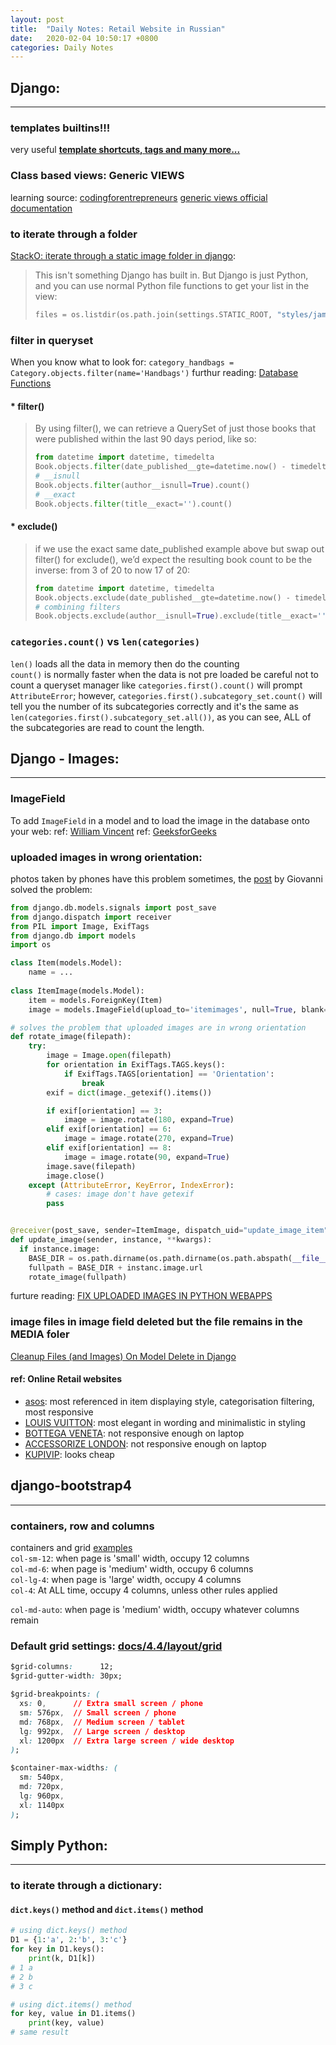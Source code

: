 ```yaml
---
layout: post
title:  "Daily Notes: Retail Website in Russian"
date:   2020-02-04 10:50:17 +0800
categories: Daily Notes
---
```


## Django:
---
### templates builtins!!!
very useful [**template shortcuts, tags and many more...**](https://docs.djangoproject.com/en/3.0/ref/templates/builtins/)



### Class based views: Generic VIEWS
learning source: 
[codingforentrepreneurs](https://www.codingforentrepreneurs.com/projects/class-based-views/handling-exceptions-objects)
[generic views official documentation](https://docs.djangoproject.com/en/3.0/ref/class-based-views/generic-display/)



### to iterate through a folder
[StackO: iterate through a static image folder in django](https://stackoverflow.com/questions/37270170/iterate-through-a-static-image-folder-in-django):
> This isn't something Django has built in. But Django is just Python, and you can use normal Python file functions to get your list in the view:
> ```python
> files = os.listdir(os.path.join(settings.STATIC_ROOT, "styles/jamia"))
> ```



### filter in queryset
When you know what to look for:
`category_handbags = Category.objects.filter(name='Handbags')`
furthur reading: [Database Functions](https://docs.djangoproject.com/en/3.0/ref/models/database-functions/)

#### * filter()
> By using filter(), we can retrieve a QuerySet of just those books that were published within the last 90 days period, like so:
>
> ```python
> from datetime import datetime, timedelta 
> Book.objects.filter(date_published__gte=datetime.now() - timedelta(days=90)).count()
> # __isnull
> Book.objects.filter(author__isnull=True).count()
> # __exact
> Book.objects.filter(title__exact='').count()
> ```

#### * exclude()
>if we use the exact same date_published example above but swap out filter() for exclude(), we’d expect the resulting book count to be the inverse: from 3 of 20 to now 17 of 20:
> ```python
> from datetime import datetime, timedelta
> Book.objects.exclude(date_published__gte=datetime.now() - timedelta(days=90)).count()
> # combining filters
>Book.objects.exclude(author__isnull=True).exclude(title__exact='').count()
> ```



### `categories.count()` vs `len(categories)`  
`len()` loads all the data in memory then do the counting  
`count()` is normally faster when the data is not pre loaded
be careful not to count a queryset manager like `categories.first().count()` will prompt `AttributeError`; however, `categories.first().subcategory_set.count()` will tell you the number of its subcategories correctly and it's the same as `len(categories.first().subcategory_set.all())`, as you can see, ALL of the subcategories are read to count the length.


## Django - Images:
---
### ImageField
To add `ImageField` in a model and to load the image in the database onto your web:
ref: [William Vincent](https://wsvincent.com/django-image-uploads/)
ref: [GeeksforGeeks](https://www.geeksforgeeks.org/imagefield-django-models/)



### uploaded images in wrong orientation:  
photos taken by phones have this problem sometimes, the [post](https://medium.com/@giovanni_cortes/rotate-image-in-django-when-saved-in-a-model-8fd98aac8f2a) by Giovanni solved the problem:  
```python
from django.db.models.signals import post_save
from django.dispatch import receiver
from PIL import Image, ExifTags
from django.db import models
import os

class Item(models.Model):
    name = ...
    
class ItemImage(models.Model):
  	item = models.ForeignKey(Item)
    image = models.ImageField(upload_to='itemimages', null=True, blank=True)

# solves the problem that uploaded images are in wrong orientation
def rotate_image(filepath):
    try:
        image = Image.open(filepath)
        for orientation in ExifTags.TAGS.keys():
            if ExifTags.TAGS[orientation] == 'Orientation':
                break
        exif = dict(image._getexif().items())

        if exif[orientation] == 3:
            image = image.rotate(180, expand=True)
        elif exif[orientation] == 6:
            image = image.rotate(270, expand=True)
        elif exif[orientation] == 8:
            image = image.rotate(90, expand=True)
        image.save(filepath)
        image.close()
    except (AttributeError, KeyError, IndexError):
        # cases: image don't have getexif
        pass


@receiver(post_save, sender=ItemImage, dispatch_uid="update_image_item")
def update_image(sender, instance, **kwargs):
  if instance.image:
    BASE_DIR = os.path.dirname(os.path.dirname(os.path.abspath(__file__)))
    fullpath = BASE_DIR + instanc.image.url
    rotate_image(fullpath)

```
furture reading: [FIX UPLOADED IMAGES IN PYTHON WEBAPPS](https://www.lfchosting.com/fix-uploaded-images-python-webapps/)

### image files in image field deleted but the file remains in the MEDIA foler
[Cleanup Files (and Images) On Model Delete in Django](https://timonweb.com/posts/cleanup-files-and-images-on-model-delete-in-django/)



#### ref: Online Retail websites
* [asos](https://www.asos.com/women/): most referenced in item displaying style, categorisation filtering, most responsive
* [LOUIS VUITTON](https://us.louisvuitton.com/eng-us/homepage): most elegant in wording and minimalistic in styling
* [BOTTEGA VENETA](https://www.bottegaveneta.com/us): not responsive enough on laptop
* [ACCESSORIZE LONDON](https://global.accessorize.com/en-cn/ru?skipRedirection=true): not responsive enough on laptop
* [KUPIVIP](https://www.kupivip.ru/search?q=&page=2&quantity_per_page=60): looks cheap



## django-bootstrap4
---
### containers, row and columns  
containers and grid [examples](https://getbootstrap.com/docs/4.4/examples/grid/#containers)  
`col-sm-12`: when page is 'small' width, occupy 12 columns  
`col-md-6`: when page is 'medium' width, occupy 6 columns  
`col-lg-4`: when page is 'large' width, occupy 4 columns  
`col-4`: At ALL time, occupy 4 columns, unless other rules applied  

`col-md-auto`: when page is 'medium' width, occupy whatever columns remain  

### Default grid settings: [docs/4.4/layout/grid](https://getbootstrap.com/docs/4.4/layout/grid/)

```css
$grid-columns:      12;
$grid-gutter-width: 30px;

$grid-breakpoints: (
  xs: 0,      // Extra small screen / phone
  sm: 576px,  // Small screen / phone
  md: 768px,  // Medium screen / tablet
  lg: 992px,  // Large screen / desktop
  xl: 1200px  // Extra large screen / wide desktop
);

$container-max-widths: (
  sm: 540px,
  md: 720px,
  lg: 960px,
  xl: 1140px
);
```



## Simply Python:

---


### to iterate through a dictionary:  
#### `dict.keys()` method and `dict.items()` method  
```python
# using dict.keys() method
D1 = {1:'a', 2:'b', 3:'c'} 
for key in D1.keys():
	print(k, D1[k])
# 1 a
# 2 b
# 3 c

# using dict.items() method
for key, value in D1.items()
	print(key, value)
# same result
```
